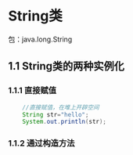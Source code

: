 
# String类
包：java.long.String 
## 1.1 String类的两种实例化
### 1.1.1 直接赋值
```java
	//直接赋值，在堆上开辟空间
	String str="hello";
	System.out.println(str);
```

### 1.1.2 通过构造方法
